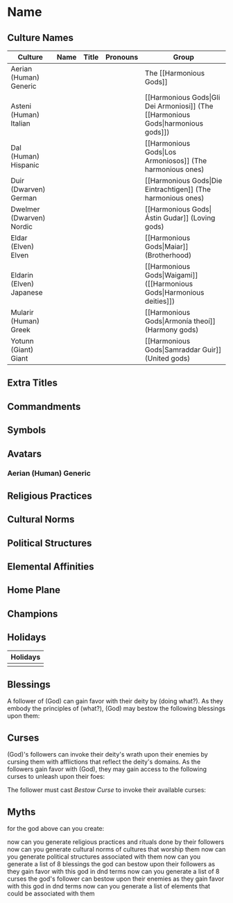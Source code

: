 # Name

## Culture Names

| Culture                  | Name | Title | Pronouns | Group                                                                             |
| ------------------------ | ---- | ----- | -------- | --------------------------------------------------------------------------------- |
| Aerian (Human) Generic   |      |       |          | The [[Harmonious Gods]]                                                           |
| Asteni (Human) Italian   |      |       |          | [[Harmonious Gods\|Gli Dei Armoniosi]] (The [[Harmonious Gods\|harmonious gods]]) |
| Dal (Human) Hispanic     |      |       |          | [[Harmonious Gods\|Los Armoniosos]] (The harmonious ones)                         |
| Duir (Dwarven) German    |      |       |          | [[Harmonious Gods\|Die Eintrachtigen]] (The harmonious ones)                      |
| Dwelmer (Dwarven) Nordic |      |       |          | [[Harmonious Gods\|Ástin Gudar]] (Loving gods)                                    |
| Eldar (Elven) Elven      |      |       |          | [[Harmonious Gods\|Maiar]] (Brotherhood)                                          |
| Eldarin (Elven) Japanese |      |       |          | [[Harmonious Gods\|Waigami]]([[Harmonious Gods\|Harmonious deities]])             |
| Mularir (Human) Greek    |      |       |          | [[Harmonious Gods\|Armonía theoí]] (Harmony gods)                                 |
| Yotunn (Giant) Giant     |      |       |          | [[Harmonious Gods\|Samraddar Guir]] (United gods)                                 |


## Extra Titles

## Commandments

## Symbols

## Avatars
### Aerian (Human) Generic


## Religious Practices

## Cultural Norms

## Political Structures

## Elemental Affinities

## Home Plane

## Champions

## Holidays

| Holidays |
| ---- |
|  |

## Blessings

A follower of (God) can gain favor with their deity by (doing what?). As they embody the principles of (what?), (God) may bestow the following blessings upon them:

## Curses

(God)'s followers can invoke their deity's wrath upon their enemies by cursing them with afflictions that reflect the deity's domains. As the followers gain favor with (God), they may gain access to the following curses to unleash upon their foes:

The follower must cast *Bestow Curse* to invoke their available curses:

## Myths



for the god above can you create:

now can you generate religious practices and rituals done by their followers 
now can you generate cultural norms of cultures that worship them
now can you generate political structures associated with them
now can you generate a list of 8 blessings the god can bestow upon their followers as they gain favor with this god in dnd terms
now can you generate a list of 8 curses the god's follower can bestow upon their enemies as they gain favor with this god in dnd terms
now can you generate a list of elements that could be associated with them